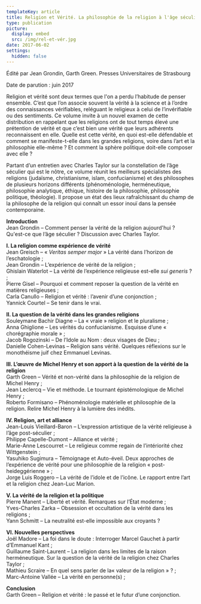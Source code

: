 ```yaml
---
templateKey: article
title: Religion et Vérité. La philosophie de la religion à l'âge séculier
type: publication
picture:
  display: embed
  src: /img/rel-et-vér.jpg
date: 2017-06-02
settings:
  hidden: false
---
```

Édité par Jean Grondin, Garth Green. Presses Universitaires de Strasbourg

Date de parution : juin 2017

Religion et vérité sont deux termes que l'on a perdu l’habitude de penser ensemble. C’est que l’on associe souvent la vérité à la science et à l’ordre des connaissances vérifiables, reléguant le religieux à celui de l’invérifiable ou des sentiments. Ce volume invite à un nouvel examen de cette distribution en rappelant que les religions ont de tout temps élevé une prétention de vérité et que c’est bien une vérité que leurs adhérents reconnaissent en elle. Quelle est cette vérité, en quoi est-elle défendable et comment se manifeste-t-elle dans les grandes religions, voire dans l’art et la philosophie elle-même ? Et comment la sphère politique doit-elle composer avec elle ?

Partant d’un entretien avec Charles Taylor sur la constellation de l’âge séculier qui est le nôtre, ce volume réunit les meilleurs spécialistes des religions (judaïsme, christianisme, islam, confucianisme) et des philosophes de plusieurs horizons différents (phénoménologie, herméneutique, philosophie analytique, éthique, histoire de la philosophie, philosophie politique, théologie). Il propose un état des lieux rafraîchissant du champ de la philosophe de la religion qui connaît un essor inouï dans la pensée contemporaine.

**Introduction**\
Jean Grondin – Comment penser la vérité de la religion aujourd'hui ?\
Qu'est-ce que l’âge séculier ? Discussion avec Charles Taylor.

**I. La religion comme expérience de vérité**\
Jean Greisch – « *Veritas semper major* » La vérité dans l’horizon de l’eschatologie ;\
Jean Grondin – L’expérience de vérité de la religion ;\
Ghislain Waterlot – La vérité de l’expérience religieuse est-elle *sui generis* ? ;\
Pierre Gisel – Pourquoi et comment reposer la question de la vérité en matières religieuses ;\
Carla Canullo – Religion et vérité : l’avenir d’une conjonction ;\
Yannick Courtel – Se tenir dans le vrai.

**II. La question de la vérité dans les grandes religions**\
Souleymane Bachir Diagne – La « vraie » religion et le pluralisme ;\
Anna Ghiglione – Les vérités du confucianisme. Esquisse d’une « chorégraphie morale » ;\
Jacob Rogozinski – De l’Idole au Nom : deux visages de Dieu ;\
Danielle Cohen-Levinas – Religion sans vérité. Quelques réflexions sur le monothéisme juif chez Emmanuel Levinas.

**III. L’œuvre de Michel Henry et son apport à la question de la vérité de la religion**\
Garth Green – Vérité et non-vérité dans la philosophie de la religion de Michel Henry ;\
Jean Leclercq – Vie et méthode. Le tournant épistémologique de Michel Henry ;\
Roberto Formisano – Phénoménologie matérielle et philosophie de la religion. Relire Michel Henry à la lumière des inédits.

**IV. Religion, art et alliance**\
Jean-Louis Vieillard-Baron – L’expression artistique de la vérité religieuse à l’âge post-séculier ;\
Philippe Capelle-Dumont – Alliance et vérité ;\
Marie-Anne Lescourret – Le religieux comme regain de l’intériorité chez Wittgenstein ;\
Yasuhiko Sugimura – Témoignage et Auto-éveil. Deux approches de l’expérience de vérité pour une philosophie de la religion « post-heideggérienne » ;\
Jorge Luis Roggero – La vérité de l’idole et de l’icône. Le rapport entre l’art et la religion chez Jean-Luc Marion.

**V. La vérité de la religion et la politique**\
Pierre Manent – Liberté et vérité. Remarques sur l’État moderne ;\
Yves-Charles Zarka – Obsession et occultation de la vérité dans les religions ;\
Yann Schmitt – La neutralité est-elle impossible aux croyants ?

**VI. Nouvelles perspectives**\
Joël Madore – La foi dans le doute : Interroger Marcel Gauchet à partir d’Emmanuel Kant ;\
Guillaume Saint-Laurent – La religion dans les limites de la raison herméneutique. Sur la question de la vérité de la religion chez Charles Taylor ;\
Mathieu Scraire – En quel sens parler de la« valeur de la religion » ? ;\
Marc-Antoine Vallée – La vérité en personne(s) ;

**Conclusion**\
Garth Green – Religion et vérité : le passé et le futur d’une conjonction.